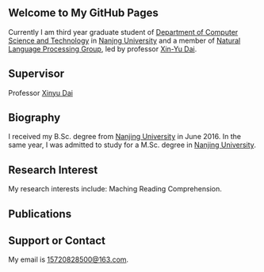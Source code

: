 ## Welcome to My GitHub Pages

Currently I am third year graduate student of [Department of Computer Science and Technology](https://cs.nju.edu.cn/) in [Nanjng University](https://www.nju.edu.cn/) and a member of [Natural Language Processing Group](http://nlp.nju.edu.cn/homepage/people.html), led by professor [Xin-Yu Dai](https://cs.nju.edu.cn/daixinyu/).

## Supervisor

Professor [Xinyu Dai](https://cs.nju.edu.cn/daixinyu/)

## Biography
I received my B.Sc. degree from [Nanjing University](https://www.nju.edu.cn/) in June 2016. In the same year, I was admitted to study for a M.Sc. degree in [Nanjing University](https://www.nju.edu.cn/).

## Research Interest
My research interests include: Maching Reading Comprehension.

## Publications

## Support or Contact
My email is 15720828500@163.com.

